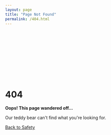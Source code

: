 ```yaml
---
layout: page
title: "Page Not Found"
permalink: /404.html
---
```


<div class="error-page">
  <svg width="150" height="150" class="error-logo">
    <use xlink:href="#teddy-logo"></use>
  </svg>
  <h1>404</h1>
  <p><strong>Oops! This page wandered off...</strong></p>
  <p>Our teddy bear can't find what you're looking for.</p>
  <a href="/" class="btn-error">Back to Safety</a>
</div>